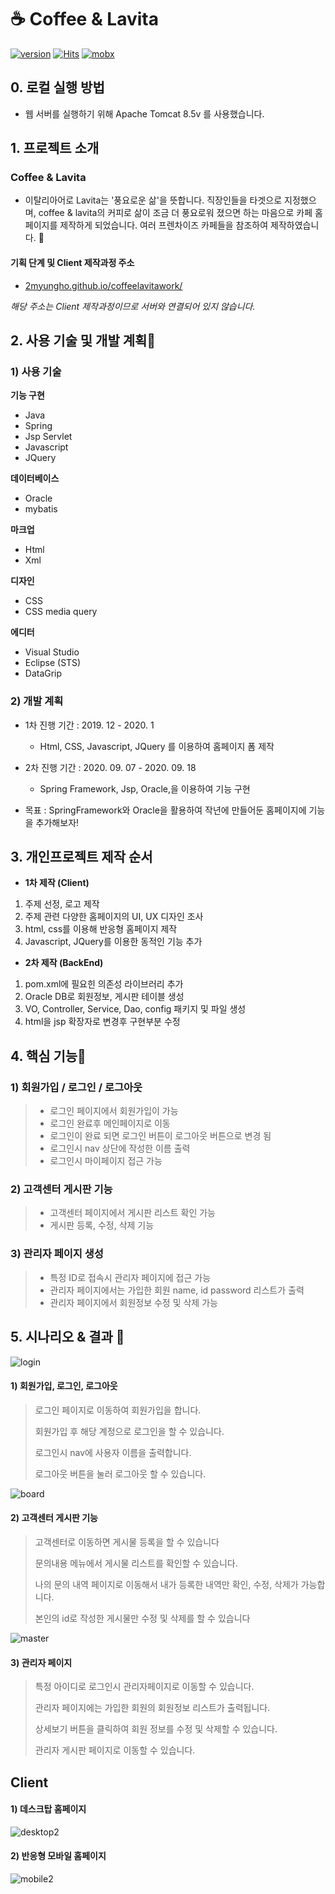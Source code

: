 # ☕️ Coffee & Lavita

[![version](https://img.shields.io/badge/STS-3.9.12-yellow)](https://camo.githubusercontent.com/96464a2503ecacbff7d16fda58f75897e9a8148f/68747470733a2f2f696d672e736869656c64732e696f2f62616467652f76657273696f6e2d302e312e302d79656c6c6f77) [![Hits](https://img.shields.io/badge/Java-11-orange)](https://hits.seeyoufarm.com) [![mobx](https://img.shields.io/badge/Spring-5.2.8-green)](https://camo.githubusercontent.com/ef3f6f2db961cc6514516feba5c51019bd1ed71f/68747470733a2f2f696d672e736869656c64732e696f2f62616467652f6d6f62782d352e31352e352d626c756576696f6c6574)


## 0. 로컬 실행 방법

* 웹 서버를 실행하기 위해 Apache Tomcat 8.5v 를 사용했습니다.



## 1. 프로젝트 소개  

### Coffee & Lavita 

* 이탈리아어로 Lavita는 '풍요로운 삶'을 뜻합니다. 직장인들을 타겟으로 지정했으며, coffee & lavita의 커피로 삶이 조금 더 풍요로워 졌으면 하는 마음으로 카페 홈페이지를 제작하게 되었습니다.  여러 프렌차이즈 카페들을 참조하여 제작하였습니다. 💬   

#### 기획 단계 및 Client 제작과정 주소

* [2myungho.github.io/coffeelavitawork/](https://2myungho.github.io/CoffeeLavitaWork/)

*해당 주소는 Client 제작과정이므로 서버와 연결되어 있지 않습니다.*



## 2. 사용 기술 및 개발 계획📌

### 1) 사용 기술

**기능 구현**

- Java
- Spring
- Jsp Servlet
- Javascript
- JQuery

**데이터베이스**

* Oracle
* mybatis

**마크업**

*  Html
* Xml

**디자인**

- CSS
- CSS media query

**에디터**

* Visual Studio
* Eclipse (STS)
* DataGrip

### 2) 개발 계획

- 1차 진행 기간 : 2019. 12 - 2020. 1
  * Html, CSS, Javascript, JQuery 를 이용하여 홈페이지 폼 제작
- 2차 진행 기간 : 2020. 09. 07 - 2020. 09. 18
  * Spring Framework, Jsp, Oracle,을 이용하여 기능 구현
  
- 목표 : SpringFramework와 Oracle을 활용하여 작년에 만들어둔 홈페이지에 기능을 추가해보자!

## 3. 개인프로젝트 제작 순서

* **1차 제작 (Client)**

1. 주제 선정, 로고 제작
2. 주제 관련 다양한 홈페이지의 UI, UX 디자인 조사
3. html, css를 이용해 반응형 홈페이지 제작
4. Javascript, JQuery를 이용한 동적인 기능 추가

* **2차 제작 (BackEnd)**

1. pom.xml에 필요힌 의존성 라이브러리 추가
2. Oracle DB로 회원정보, 게시판 테이블 생성
3. VO, Controller, Service, Dao, config 패키지 및 파일 생성
4. html을 jsp 확장자로 변경후 구현부분 수정



## 4. 핵심 기능🔑

### 1) 회원가입 / 로그인 / 로그아웃

> - 로그인 페이지에서 회원가입이 가능
> - 로그인 완료후 메인페이지로 이동
> - 로그인이 완료 되면 로그인 버튼이 로그아웃 버튼으로 변경 됨
> - 로그인시 nav 상단에 작성한 이름 출력
> - 로그인시 마이페이지 접근 가능

### 2) 고객센터 게시판 기능

> - 고객센터 페이지에서 게시판 리스트 확인 가능
> - 게시판 등록, 수정, 삭제 기능

### 3) 관리자 페이지 생성

> - 특정 ID로 접속시 관리자 페이지에 접근 가능
> - 관리자 페이지에서는 가입한 회원 name, id password 리스트가 출력
> - 관리자 페이지에서 회원정보 수정 및 삭제 가능



## 5. 시나리오 & 결과 📢

![login](https://user-images.githubusercontent.com/52882578/93667960-7c0d4580-fac4-11ea-927a-f6e6272800ea.gif)

#### 1) 회원가입, 로그인, 로그아웃 

> 로그인 페이지로 이동하여 회원가입을 합니다.
>
> 회원가입 후 해당 계정으로 로그인을 할 수 있습니다.
>
> 로그인시 nav에 사용자 이름을 출력합니다.
>
> 로그아웃 버튼을 눌러 로그아웃 할 수 있습니다.



![board](https://user-images.githubusercontent.com/52882578/93667900-436d6c00-fac4-11ea-8c5c-088179306786.gif)

#### 2) 고객센터 게시판 기능

> 고객센터로 이동하면 게시물 등록을 할 수 있습니다
>
> 문의내용 메뉴에서 게시물 리스트를 확인할 수 있습니다.
>
> 나의 문의 내역 페이지로 이동해서 내가 등록한 내역만 확인, 수정, 삭제가 가능합니다.
>
> 본인의 id로 작성한 게시물만 수정 및 삭제를 할 수 있습니다
>

![master](https://user-images.githubusercontent.com/52882578/93667976-90e9d900-fac4-11ea-988b-03ebb4351571.gif)

#### 3) 관리자 페이지

> 특정 아이디로 로그인시 관리자페이지로 이동할 수 있습니다.
>
> 관리자 페이지에는 가입한 회원의 회원정보 리스트가 출력됩니다.
>
> 상세보기 버튼을 클릭하여 회원 정보를 수정 및 삭제할 수 있습니다.
>
> 관리자 게시판 페이지로 이동할 수 있습니다.



## Client

#### 1) 데스크탑 홈페이지

![desktop2](https://user-images.githubusercontent.com/52882578/93668202-0a35fb80-fac6-11ea-99ab-3e47811d52d2.gif)



#### 2)  반응형 모바일 홈페이지

![mobile2](https://user-images.githubusercontent.com/52882578/93668176-ea063c80-fac5-11ea-826c-b849688c3602.gif)